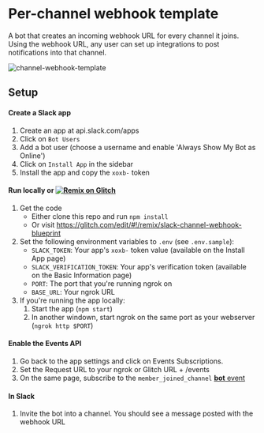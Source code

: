 # Per-channel webhook template

A bot that creates an incoming webhook URL for every channel it joins. Using the webhook URL, any user can set up integrations to post notifications into that channel.

![channel-webhook-template](https://cloud.githubusercontent.com/assets/700173/26604820/75c658d4-4540-11e7-951d-f79a3d09a0fc.gif)

## Setup

#### Create a Slack app

1. Create an app at api.slack.com/apps
1. Click on `Bot Users`
1. Add a bot user (choose a username and enable 'Always Show My Bot as Online')
1. Click on `Install App` in the sidebar
1. Install the app and copy the `xoxb-` token

#### Run locally or [![Remix on Glitch](https://cdn.glitch.com/2703baf2-b643-4da7-ab91-7ee2a2d00b5b%2Fremix-button.svg)](https://glitch.com/edit/#!/remix/slack-channel-webhook-blueprint)
1. Get the code
    * Either clone this repo and run `npm install`
    * Or visit https://glitch.com/edit/#!/remix/slack-channel-webhook-blueprint
1. Set the following environment variables to `.env` (see `.env.sample`):
    * `SLACK_TOKEN`: Your app's `xoxb-` token value (available on the Install App page)
    * `SLACK_VERIFICATION_TOKEN`: Your app's verification token (available on the Basic Information page)
    * `PORT`: The port that you're running ngrok on
    * `BASE_URL`: Your ngrok URL
1. If you're running the app locally:
    1. Start the app (`npm start`)
    1. In another windown, start ngrok on the same port as your webserver (`ngrok http $PORT`)

#### Enable the Events API
1. Go back to the app settings and click on Events Subscriptions.
1. Set the Request URL to your ngrok or Glitch URL + /events
1. On the same page, subscribe to the `member_joined_channel` [**bot** event](https://cloud.githubusercontent.com/assets/700173/26603331/4f188f90-453b-11e7-9b6d-9ca541f0cbf1.png)


#### In Slack
1. Invite the bot into a channel. You should see a message posted with the webhook URL
